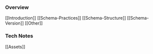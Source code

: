 
### Overview
[[Introduction]]
[[Schema-Practices]]
[[Schema-Structure]]
[[Schema-Version]]
[[Other]]

### Tech Notes
[[Assets]]

